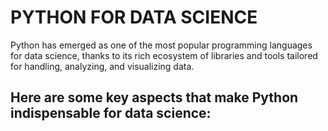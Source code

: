 # PYTHON FOR DATA SCIENCE

 Python has emerged as one of the most popular programming languages for data science, thanks to its rich ecosystem of libraries and tools tailored for handling, analyzing, and visualizing data.

## Here are some key aspects that make Python indispensable for data science:
